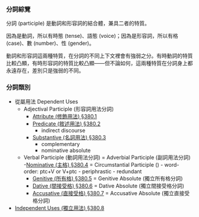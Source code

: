 ### 分詞綜覽
分詞 (participle) 是動詞和形容詞的結合體，兼具二者的特質。

因為是動詞，所以有時態 (tense)、語態 (voice)；因為是形容詞，所以有格 (case)、數 (number)、性 (gender)。


動詞和形容詞這兩種特質，在分詞的不同上下文裡會有強弱之分。有時動詞的特質比較凸顯，有時形容詞的特質比較凸顯——但不論如何，這兩種特質在分詞身上都永遠存在，差別只是強弱的不同。

### 分詞類別
- 從屬用法 Dependent Uses
	- Adjectival Participle (形容詞用法分詞)
		- [Attribute (修飾用法) §380.1](§380.1.md)
		- [Predicate (敘述用法) §380.2](§380.2.md)
			- indirect discourse
		- [Substantive (名詞用法) §380.3](§380.3.md)
			- complementary
			- nominative absolute
	- Verbal Participle (動詞用法分詞) = Adverbial Participle (副詞用法分詞)
		-[Nominative (主格) §380.4](§380.4.md) = Circumstantial Participle ()
			- word-order: ptc+V or V+ptc
			- periphrastic
			- redundant
		- [Genitive (所有格) §380.5](§380.5.md) = Genitive Absolute (獨立所有格分詞)
		- [Dative (間接受格) §380.6](§380.6.md) = Dative Absolute (獨立間接受格分詞)
		- [Accusative (直接受格) §380.7](§380.7.md) = Accusative Absolute (獨立直接受格分詞)
- [Independent Uses (獨立用法) §380.8](§380.8.md)